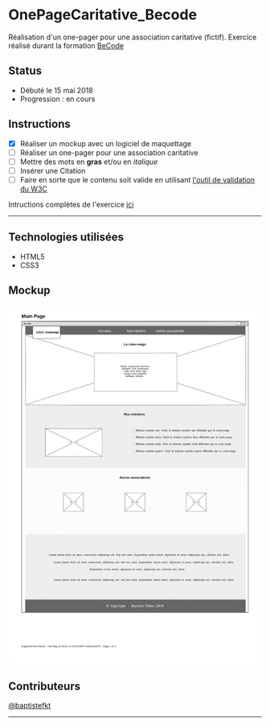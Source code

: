 # OnePageCaritative_Becode

Réalisation d'un one-pager pour une association caritative (fictif).
Exercice réalisé durant la formation [BeCode](https://www.becode.org)

## Status

* Débuté le 15 mai 2018 
* Progression : en cours

## Instructions

* [x] Réaliser un mockup avec un logiciel de maquettage
* [ ] Réaliser un one-pager pour une association caritative
* [ ] Mettre des mots en **gras** et/ou en *italique*
* [ ] Insérer une Citation
* [ ] Faire en sorte que le contenu soit valide en utilisant [l'outil de validation du W3C](https://validator.w3.org/#validate_by_input)

Intructions complètes de l'exercice [ici](https://github.com/becodeorg/lovelace-2/blob/master/01-La-prairie/html-css/3-exercice-html-basic.md)

---

## Technologies utilisées

* HTML5
* CSS3

## Mockup

![Mockup](/Mockup3-1.png)

## Contributeurs

[@baptistefkt](https://github.com/baptistefkt)

---
